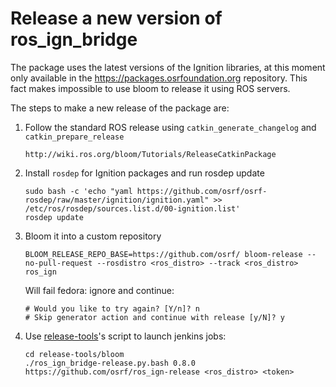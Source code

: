# Release a new version of ros_ign_bridge

The package uses the latest versions of the Ignition libraries,
at this moment only available in the https://packages.osrfoundation.org repository.
This fact makes impossible to use bloom to release it using ROS servers.

The steps to make a new release of the package are:

1. Follow the standard ROS release using `catkin_generate_changelog` and
`catkin_prepare_release`
    ```
    http://wiki.ros.org/bloom/Tutorials/ReleaseCatkinPackage
    ```

1. Install `rosdep` for Ignition packages and run rosdep update
    ```
    sudo bash -c 'echo "yaml https://github.com/osrf/osrf-rosdep/raw/master/ignition/ignition.yaml" >> /etc/ros/rosdep/sources.list.d/00-ignition.list'
    rosdep update
    ```

1. Bloom it into a custom repository
    ```
    BLOOM_RELEASE_REPO_BASE=https://github.com/osrf/ bloom-release --no-pull-request --rosdistro <ros_distro> --track <ros_distro> ros_ign
    ```

    Will fail fedora: ignore and continue:
    ```
    # Would you like to try again? [Y/n]? n
    # Skip generator action and continue with release [y/N]? y
    ```

1. Use [release-tools](https://bitbucket.org/osrf/release-tools)'s script to launch jenkins jobs:
    ```
    cd release-tools/bloom
    ./ros_ign_bridge-release.py.bash 0.8.0 https://github.com/osrf/ros_ign-release <ros_distro> <token>
    ```
